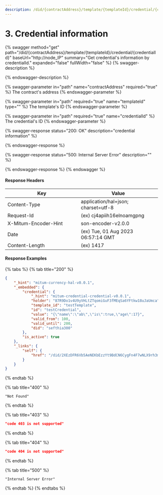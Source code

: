 ```yaml
---
description: /did/{contractAddress}/template/{templateId}/credential/{credentialId}
---
```


# 3. Credential information

{% swagger method="get" path="/did/{contractAddress}/template/{templateId}/credential/{credentialId}" baseUrl="http://node_IP" summary="Get credential's information by credentialId." expanded="false" fullWidth="false" %}
{% swagger-description %}

{% endswagger-description %}

{% swagger-parameter in="path" name="contractAddress" required="true" %}
The contract's address
{% endswagger-parameter %}

{% swagger-parameter in="path" required="true" name="templateId" type="" %}
The template's ID
{% endswagger-parameter %}

{% swagger-parameter in="path" required="true" name="credentialId" %}
The credential's ID
{% endswagger-parameter %}

{% swagger-response status="200: OK" description="credential information" %}

{% endswagger-response %}

{% swagger-response status="500: Internal Server Error" description="" %}

{% endswagger-response %}
{% endswagger %}



#### Response Headers

<table><thead><tr><th width="226">Key</th><th>Value</th></tr></thead><tbody><tr><td>Content-Type</td><td>application/hal+json; charset=utf-8</td></tr><tr><td>Request-Id</td><td>(ex) cj4apiih16elnoamgpng</td></tr><tr><td>X-Mitum-Encoder-Hint</td><td>son-encoder-v2.0.0</td></tr><tr><td>Date</td><td>(ex) Tue, 01 Aug 2023 06:57:14 GMT</td></tr><tr><td>Content-Length</td><td>(ex) 1417</td></tr></tbody></table>



#### Response Examples

{% tabs %}
{% tab title="200" %}
```json
{
    "_hint": "mitum-currency-hal-v0.0.1",
    "_embedded": {
        "credential": {
            "_hint": "mitum-credential-credential-v0.0.1",
            "holder": "87R9Do1v4U9yVHLtZTqomiGuF3fMEqSa6YFtkw18uJaUmca",
            "template_id": "testTemplate",
            "id": "testCredential",
            "value": "{\"name\":\"ab\",\"is\":true,\"age\":17}",
            "valid_from": 100,
            "valid_until": 200,
            "did": "sefthia300"
        },
        "is_active": true
    },
    "_links": {
        "self": {
            "href": "/did/2XEzDFR6Vb5AeNEKbEzzYt9BdCN6CygFn4F7wNLX9rh3mca/template/testTemplate/credential/testCredential"
        }
    }
}
```
{% endtab %}

{% tab title="400" %}
```
"Not Found"
```
{% endtab %}

{% tab title="403" %}
```json
"code 403 is not supported"
```
{% endtab %}

{% tab title="404" %}
```json
"code 404 is not supported"
```
{% endtab %}

{% tab title="500" %}
```
"Internal Server Error"
```
{% endtab %}
{% endtabs %}

